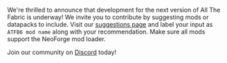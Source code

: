 We're thrilled to announce that development for the next version of All The Fabric is underway! We invite you to contribute by suggesting mods or datapacks to include. Visit our [suggestions page](https://forums.ampznetwork.com/suggestions) and label your input as `ATFB6 mod name` along with your recommendation. Make sure all mods support the NeoForge mod loader.

Join our community on [Discord](https://discord.ampznetwork.com) today!
